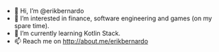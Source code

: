 - 👋 Hi, I’m @erikbernardo
- 👀 I’m interested in finance, software engineering and games (on my spare time).
- 🌱 I’m currently learning Kotlin Stack.
- 📫 Reach me on http://about.me/erikbernardo

<!---
erikbernardo/erikbernardo is a ✨ special ✨ repository because its `README.md` (this file) appears on your GitHub profile.
You can click the Preview link to take a look at your changes.
--->
